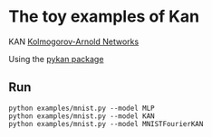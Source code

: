 # The toy examples of Kan

KAN [Kolmogorov-Arnold Networks](https://arxiv.org/abs/2404.19756)

Using the [pykan package](https://github.com/KindXiaoming/pykan)
## Run
```
python examples/mnist.py --model MLP
python examples/mnist.py --model KAN
python examples/mnist.py --model MNISTFourierKAN
```
